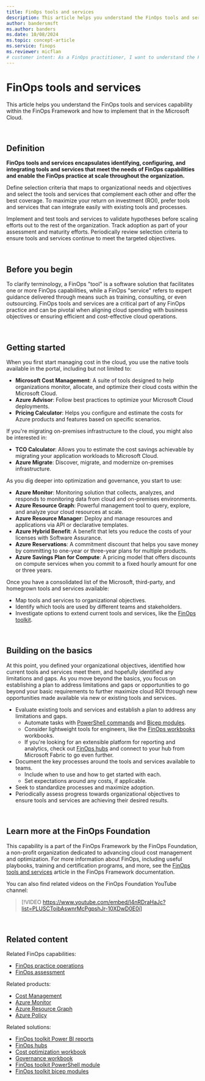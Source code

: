 ```yaml
---
title: FinOps tools and services
description: This article helps you understand the FinOps tools and services capability within the FinOps Framework and how to implement that in the Microsoft Cloud.
author: bandersmsft
ms.author: banders
ms.date: 10/08/2024
ms.topic: concept-article
ms.service: finops
ms.reviewer: micflan
# customer intent: As a FinOps practitioner, I want to understand the FinOps tools and services capability so that I can implement it in the Microsoft Cloud.
---
```


<!-- markdownlint-disable-next-line MD025 -->
# FinOps tools and services

This article helps you understand the FinOps tools and services capability within the FinOps Framework and how to implement that in the Microsoft Cloud.

<br>

## Definition

**FinOps tools and services encapsulates identifying, configuring, and integrating tools and services that meet the needs of FinOps capabilities and enable the FinOps practice at scale throughout the organization.**

Define selection criteria that maps to organizational needs and objectives and select the tools and services that complement each other and offer the best coverage. To maximize your return on investment (ROI), prefer tools and services that can integrate easily with existing tools and processes.

Implement and test tools and services to validate hypotheses before scaling efforts out to the rest of the organization. Track adoption as part of your assessment and maturity efforts. Periodically review selection criteria to ensure tools and services continue to meet the targeted objectives.

<br>

## Before you begin

To clarify terminology, a FinOps "tool" is a software solution that facilitates one or more FinOps capabilities, while a FinOps "service" refers to expert guidance delivered through means such as training, consulting, or even outsourcing. FinOps tools and services are a critical part of any FinOps practice and can be pivotal when aligning cloud spending with business objectives or ensuring efficient and cost-effective cloud operations.

<br>

## Getting started

When you first start managing cost in the cloud, you use the native tools available in the portal, including but not limited to:

- **Microsoft Cost Management**: A suite of tools designed to help organizations monitor, allocate, and optimize their cloud costs within the Microsoft Cloud.
- **Azure Advisor**: Follow best practices to optimize your Microsoft Cloud deployments.  
- **Pricing Calculator**: Helps you configure and estimate the costs for Azure products and features based on specific scenarios.  

If you're migrating on-premises infrastructure to the cloud, you might also be interested in:

- **TCO Calculator**: Allows you to estimate the cost savings achievable by migrating your application workloads to Microsoft Cloud.  
- **Azure Migrate**: Discover, migrate, and modernize on-premises infrastructure.

As you dig deeper into optimization and governance, you start to use:

- **Azure Monitor**: Monitoring solution that collects, analyzes, and responds to monitoring data from cloud and on-premises environments.
- **Azure Resource Graph**: Powerful management tool to query, explore, and analyze your cloud resources at scale.
- **Azure Resource Manager**: Deploy and manage resources and applications via API or declarative templates.
- **Azure Hybrid Benefit**: A benefit that lets you reduce the costs of your licenses with Software Assurance.  
- **Azure Reservations**: A commitment discount that helps you save money by committing to one-year or three-year plans for multiple products.  
- **Azure Savings Plan for Compute**: A pricing model that offers discounts on compute services when you commit to a fixed hourly amount for one or three years.


Once you have a consolidated list of the Microsoft, third-party, and homegrown tools and services available:

- Map tools and services to organizational objectives.
- Identify which tools are used by different teams and stakeholders.
- Investigate options to extend current tools and services, like the [FinOps toolkit](../../toolkit/finops-toolkit-overview.md).
<br>

## Building on the basics

At this point, you defined your organizational objectives, identified how current tools and services meet them, and hopefully identified any limitations and gaps. As you move beyond the basics, you focus on establishing a plan to address limitations and gaps or opportunities to go beyond your basic requirements to further maximize cloud ROI through new opportunities made available via new or existing tools and services.

- Evaluate existing tools and services and establish a plan to address any limitations and gaps.
  - Automate tasks with [PowerShell commands](../../toolkit/powershell/powershell-commands.md) and [Bicep modules](../../toolkit/bicep-registry/modules.md).
  - Consider lightweight tools for engineers, like the [FinOps workbooks](../../toolkit/workbooks/finops-workbooks-overview.md) workbooks.
  - If you're looking for an extensible platform for reporting and analytics, check out [FinOps hubs](../../toolkit/hubs/finops-hubs-overview.md) and connect to your hub from Microsoft Fabric to go even further.
- Document the key processes around the tools and services available to teams.
  - Include when to use and how to get started with each.
  - Set expectations around any costs, if applicable.
- Seek to standardize processes and maximize adoption.
- Periodically assess progress towards organizational objectives to ensure tools and services are achieving their desired results.

<br>

## Learn more at the FinOps Foundation

This capability is a part of the FinOps Framework by the FinOps Foundation, a non-profit organization dedicated to advancing cloud cost management and optimization. For more information about FinOps, including useful playbooks, training and certification programs, and more, see the [FinOps tools and services](https://www.finops.org/framework/capabilities/finops-tools-services/) article in the FinOps Framework documentation.

You can also find related videos on the FinOps Foundation YouTube channel:

> [!VIDEO https://www.youtube.com/embed/I4nRDraHaJc?list=PLUSCToibAswnrMcPgpshJr-10XDwD0E0i]

<br>

## Related content

Related FinOps capabilities:

- [FinOps practice operations](./operations.md)
- [FinOps assessment](./assessment.md)

Related products:

- [Cost Management](/azure/cost-management-billing/costs/)
- [Azure Monitor](/azure/azure-monitor/)
- [Azure Resource Graph](/azure/governance/resource-graph/)
- [Azure Policy](/azure/governance/policy/)

Related solutions:

- [FinOps toolkit Power BI reports](../../toolkit/power-bi/reports.md)
- [FinOps hubs](../../toolkit/hubs/finops-hubs-overview.md)
- [Cost optimization workbook](../../toolkit/workbooks/optimization.md)
- [Governance workbook](../../toolkit/workbooks/governance.md)
- [FinOps toolkit PowerShell module](../../toolkit/powershell/powershell-commands.md)
- [FinOps toolkit bicep modules](../../toolkit/bicep-registry/modules.md)

<br>
